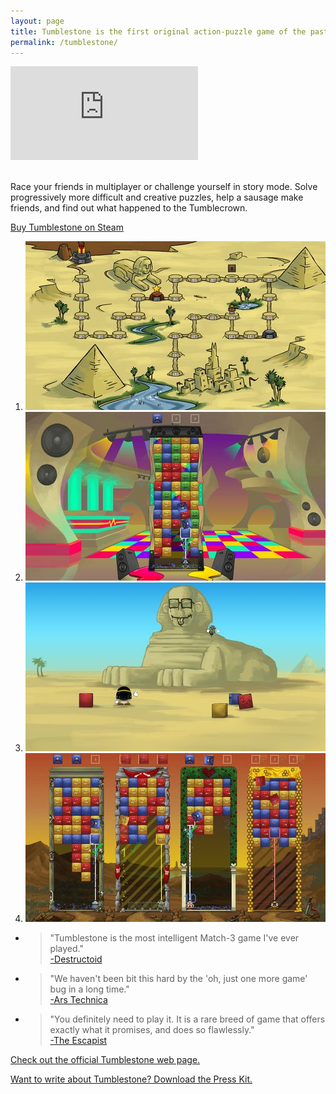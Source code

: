 ```yaml
---
layout: page
title: Tumblestone is the first original action-puzzle game of the past fifteen years.
permalink: /tumblestone/
---
```


<div class="windows-surface">
    <div class="video">
        <iframe src="https://www.youtube.com/embed/-vPjY10w1CU" frameborder="0" allowfullscreen></iframe>
    </div>
</div>
<br />

Race your friends in multiplayer or challenge yourself in story mode. 
Solve progressively more difficult and creative puzzles, help a sausage make friends, 
and find out what happened to the Tumblecrown.

<a class="button center" href="store.steampowered.com/app/269710/">Buy Tumblestone on Steam</a>

<ol class="screenshots">
    <li><a href="screenshot1.jpg"><img src="screenshot1.thumb.jpg" /></a></li>
    <li><a href="screenshot2.jpg"><img src="screenshot2.thumb.jpg" /></a></li>
    <li><a href="screenshot3.jpg"><img src="screenshot3.thumb.jpg" /></a></li>
    <li><a href="screenshot4.jpg"><img src="screenshot4.thumb.jpg" /></a></li>
</ol>

<ul class="quotes">
   <li>
       <blockquote cite="http://www.destructoid.com/tumblestone-is-the-most-intelligent-match-three-game-i-ve-ever-played-288776.phtml">
           "Tumblestone is the most intelligent Match-3 game I've ever played."
           <footer><a href="http://www.destructoid.com/tumblestone-is-the-most-intelligent-match-three-game-i-ve-ever-played-288776.phtml">-Destructoid</a></footer>
       </blockquote>
   </li>
   <li>
       <blockquote cite="http://arstechnica.com/gaming/2015/05/the-new-wave-20-indie-games-to-keep-an-eye-on/3/">
           "We haven't been bit this hard by the 'oh, just one more game' bug in a long time."
           <footer><a href="http://arstechnica.com/gaming/2015/05/the-new-wave-20-indie-games-to-keep-an-eye-on/3/">-Ars Technica</a></footer>
       </blockquote>
   </li>
   <li>
       <blockquote cite="http://www.escapistmagazine.com/articles/view/video-games/editorials/reviews/17146-Tumblestone-Review-Indie-Match-3-Puzzle-Multiplayer">
           "You definitely need to play it. It is a rare breed of game that offers exactly what it promises, and does so flawlessly."
           <footer><a href="http://www.escapistmagazine.com/articles/view/video-games/editorials/reviews/17146-Tumblestone-Review-Indie-Match-3-Puzzle-Multiplayer">-The Escapist</a></footer>
       </blockquote>
   </li>
</ul>

[Check out the official Tumblestone web page.](http://tumblestonegame.com)

[Want to write about Tumblestone? Download the Press Kit.](http://tumblestonegame.com/press/index.html)